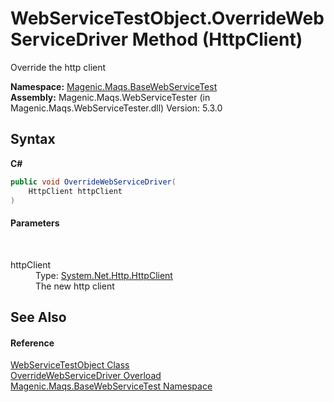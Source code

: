 # WebServiceTestObject.OverrideWebServiceDriver Method (HttpClient)
 

Override the http client

**Namespace:**&nbsp;<a href="MAQS_5/WebServices_AUTOGENERATED/Magenic-Maqs-BaseWebServiceTest_Namespace">Magenic.Maqs.BaseWebServiceTest</a><br />**Assembly:**&nbsp;Magenic.Maqs.WebServiceTester (in Magenic.Maqs.WebServiceTester.dll) Version: 5.3.0

## Syntax

**C#**<br />
``` C#
public void OverrideWebServiceDriver(
	HttpClient httpClient
)
```


#### Parameters
&nbsp;<dl><dt>httpClient</dt><dd>Type: <a href="http://msdn2.microsoft.com/en-us/library/hh193681" target="_blank">System.Net.Http.HttpClient</a><br />The new http client</dd></dl>

## See Also


#### Reference
<a href="MAQS_5/WebServices_AUTOGENERATED/WebServiceTestObject_Class">WebServiceTestObject Class</a><br /><a href="MAQS_5/WebServices_AUTOGENERATED/WebServiceTestObject-OverrideWebServiceDriver_Method">OverrideWebServiceDriver Overload</a><br /><a href="MAQS_5/WebServices_AUTOGENERATED/Magenic-Maqs-BaseWebServiceTest_Namespace">Magenic.Maqs.BaseWebServiceTest Namespace</a><br />